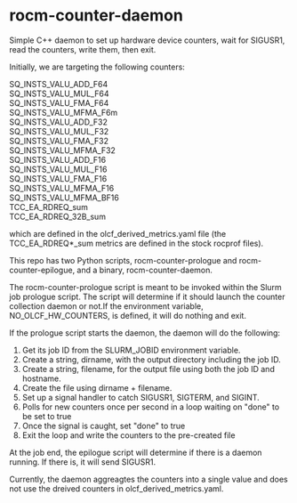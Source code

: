 # rocm-counter-daemon
Simple C++ daemon to set up hardware device counters, wait for SIGUSR1, read the counters, write them, then exit.

Initially, we are targeting the following counters:

SQ_INSTS_VALU_ADD_F64\
SQ_INSTS_VALU_MUL_F64\
SQ_INSTS_VALU_FMA_F64\
SQ_INSTS_VALU_MFMA_F6m\
SQ_INSTS_VALU_ADD_F32\
SQ_INSTS_VALU_MUL_F32\
SQ_INSTS_VALU_FMA_F32\
SQ_INSTS_VALU_MFMA_F32\
SQ_INSTS_VALU_ADD_F16\
SQ_INSTS_VALU_MUL_F16\
SQ_INSTS_VALU_FMA_F16\
SQ_INSTS_VALU_MFMA_F16\
SQ_INSTS_VALU_MFMA_BF16\
TCC_EA_RDREQ_sum\
TCC_EA_RDREQ_32B_sum

which are defined in the olcf_derived_metrics.yaml file (the TCC_EA_RDREQ\*\_sum metrics are defined in the stock rocprof files).

This repo has two Python scripts, rocm-counter-prologue and rocm-counter-epilogue, and a binary, rocm-counter-daemon.

The rocm-counter-prologue script is meant to be invoked within the Slurm job prologue script. The script will determine if it should launch the counter collection daemon or not.If the environment variable, NO_OLCF_HW_COUNTERS, is defined, it will do nothing and exit.

If the prologue script starts the daemon, the daemon will do the following:

1. Get its job ID from the SLURM_JOBID environment variable.
2. Create a string, dirname, with the output directory including the job ID.
3. Create a string, filename, for the output file using both the job ID and hostname.
4. Create the file using dirname + filename.
5. Set up a signal handler to catch SIGUSR1, SIGTERM, and SIGINT.
7. Polls for new counters once per second in a loop waiting on "done" to be set to true
8. Once the signal is caught, set "done" to true
9. Exit the loop and write the counters to the pre-created file

At the job end, the epilogue script will determine if there is a daemon running. If there is, it will send SIGUSR1.

Currently, the daemon aggreagtes the counters into a single value and does not use the dreived counters in olcf\_derived\_metrics.yaml.
